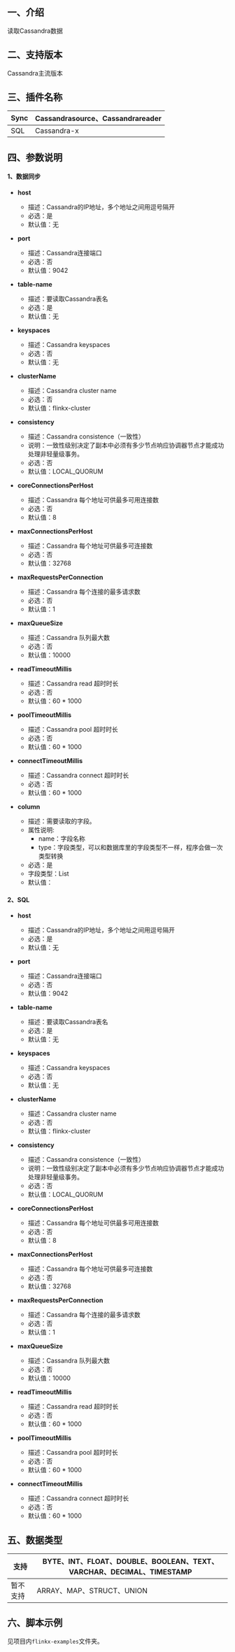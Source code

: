 ## 一、介绍

读取Cassandra数据

## 二、支持版本

Cassandra主流版本

## 三、插件名称

| Sync | Cassandrasource、Cassandrareader |
| --- | --- |
| SQL | Cassandra-x |

## 四、参数说明

#### 1、数据同步
- **host**
    - 描述：Cassandra的IP地址，多个地址之间用逗号隔开
    - 必选：是
    - 默认值：无
      <br />

- **port**
    - 描述：Cassandra连接端口
    - 必选：否
    - 默认值：9042
      <br />

- **table-name**
    - 描述：要读取Cassandra表名
    - 必选：是
    - 默认值：无
      <br />

- **keyspaces**
    - 描述：Cassandra keyspaces
    - 必选：否
    - 默认值：无
      <br />

- **clusterName**
    - 描述：Cassandra cluster name
    - 必选：否
    - 默认值：flinkx-cluster
      <br />

- **consistency**
    - 描述：Cassandra consistence（一致性）
    - 说明：一致性级别决定了副本中必须有多少节点响应协调器节点才能成功处理非轻量级事务。
    - 必选：否
    - 默认值：LOCAL_QUORUM
      <br />

- **coreConnectionsPerHost**
    - 描述：Cassandra 每个地址可供最多可用连接数
    - 必选：否
    - 默认值：8
      <br />

- **maxConnectionsPerHost**
    - 描述：Cassandra 每个地址可供最多可连接数
    - 必选：否
    - 默认值：32768
      <br />

- **maxRequestsPerConnection**
    - 描述：Cassandra 每个连接的最多请求数
    - 必选：否
    - 默认值：1
      <br />

- **maxQueueSize**
    - 描述：Cassandra 队列最大数
    - 必选：否
    - 默认值：10000
      <br />

- **readTimeoutMillis**
    - 描述：Cassandra read 超时时长
    - 必选：否
    - 默认值：60 * 1000
      <br />

- **poolTimeoutMillis**
    - 描述：Cassandra pool 超时时长
    - 必选：否
    - 默认值：60 * 1000
      <br />

- **connectTimeoutMillis**
    - 描述：Cassandra connect 超时时长
    - 必选：否
    - 默认值：60 * 1000
      <br />

- **column**
    - 描述：需要读取的字段。
    - 属性说明:
        - name：字段名称
        - type：字段类型，可以和数据库里的字段类型不一样，程序会做一次类型转换
    - 必选：是
    - 字段类型：List
    - 默认值：

#### 2、SQL
- **host**
    - 描述：Cassandra的IP地址，多个地址之间用逗号隔开
    - 必选：是
    - 默认值：无
      <br />

- **port**
    - 描述：Cassandra连接端口
    - 必选：否
    - 默认值：9042
      <br />

- **table-name**
    - 描述：要读取Cassandra表名
    - 必选：是
    - 默认值：无
      <br />

- **keyspaces**
    - 描述：Cassandra keyspaces
    - 必选：否
    - 默认值：无
      <br />

- **clusterName**
    - 描述：Cassandra cluster name
    - 必选：否
    - 默认值：flinkx-cluster
      <br />

- **consistency**
    - 描述：Cassandra consistence（一致性）
    - 说明：一致性级别决定了副本中必须有多少节点响应协调器节点才能成功处理非轻量级事务。
    - 必选：否
    - 默认值：LOCAL_QUORUM
      <br />

- **coreConnectionsPerHost**
    - 描述：Cassandra 每个地址可供最多可用连接数
    - 必选：否
    - 默认值：8
      <br />

- **maxConnectionsPerHost**
    - 描述：Cassandra 每个地址可供最多可连接数
    - 必选：否
    - 默认值：32768
      <br />

- **maxRequestsPerConnection**
    - 描述：Cassandra 每个连接的最多请求数
    - 必选：否
    - 默认值：1
      <br />

- **maxQueueSize**
    - 描述：Cassandra 队列最大数
    - 必选：否
    - 默认值：10000
      <br />

- **readTimeoutMillis**
    - 描述：Cassandra read 超时时长
    - 必选：否
    - 默认值：60 * 1000
      <br />

- **poolTimeoutMillis**
    - 描述：Cassandra pool 超时时长
    - 必选：否
    - 默认值：60 * 1000
      <br />

- **connectTimeoutMillis**
    - 描述：Cassandra connect 超时时长
    - 必选：否
    - 默认值：60 * 1000
      <br />
      

## 五、数据类型

| 支持 | BYTE、INT、FLOAT、DOUBLE、BOOLEAN、TEXT、VARCHAR、DECIMAL、TIMESTAMP |
| --- | --- |
| 暂不支持 | ARRAY、MAP、STRUCT、UNION


## 六、脚本示例

见项目内`flinkx-examples`文件夹。
